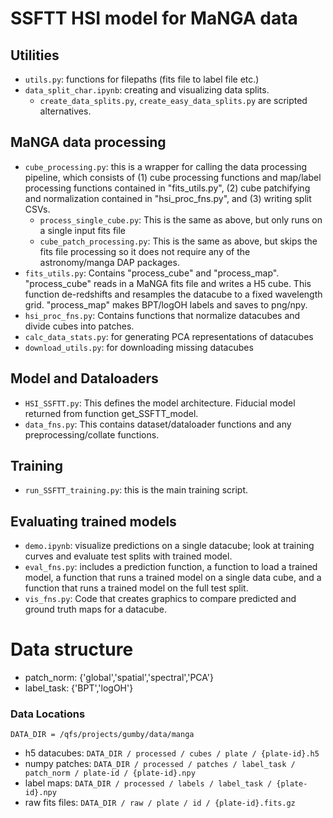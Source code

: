 # SSFTT HSI model for MaNGA data
## Utilities
- `utils.py`: functions for filepaths (fits file to label file etc.)
- `data_split_char.ipynb`: creating and visualizing data splits.
  - `create_data_splits.py`, `create_easy_data_splits.py` are scripted alternatives.

## MaNGA data processing
- `cube_processing.py`: this is a wrapper for calling the data processing pipeline, which consists of (1) cube processing functions and map/label processing functions contained in "fits_utils.py", (2) cube patchifying and normalization contained in "hsi_proc_fns.py", and (3) writing split CSVs.
  - `process_single_cube.py`: This is the same as above, but only runs on a single input fits file
  - `cube_patch_processing.py`: This is the same as above, but skips the fits file processing so it does not require any of the astronomy/manga DAP packages.
- `fits_utils.py`: Contains "process_cube" and "process_map". "process_cube" reads in a MaNGA fits file and writes a H5 cube. This function de-redshifts and resamples the datacube to a fixed wavelength grid. "process_map" makes BPT/logOH labels and saves to png/npy.
- `hsi_proc_fns.py`: Contains functions that normalize datacubes and divide cubes into patches.
- `calc_data_stats.py`: for generating PCA representations of datacubes
- `download_utils.py`: for downloading missing datacubes

## Model and Dataloaders
- `HSI_SSFTT.py`: This defines the model architecture. Fiducial model returned from function get_SSFTT_model.
- `data_fns.py`: This contains dataset/dataloader functions and any preprocessing/collate functions.

## Training
- `run_SSFTT_training.py`: this is the main training script.

## Evaluating trained models
- `demo.ipynb`: visualize predictions on a single datacube; look at training curves and evaluate test splits with trained model.
- `eval_fns.py`: includes a prediction function, a function to load a trained model, a function that runs a trained model on a single data cube, and a function that runs a trained model on the full test split.
- `vis_fns.py`: Code that creates graphics to compare predicted and ground truth maps for a datacube.

# Data structure
- patch_norm: {'global','spatial','spectral','PCA'}  
- label_task: {'BPT','logOH'}  

### Data Locations
`DATA_DIR = /qfs/projects/gumby/data/manga`  
- h5 datacubes: `DATA_DIR / processed / cubes / plate / {plate-id}.h5`  
- numpy patches: `DATA_DIR / processed / patches / label_task / patch_norm / plate-id / {plate-id}.npy`  
- label maps: `DATA_DIR / processed / labels / label_task / {plate-id}.npy`  
- raw fits files: `DATA_DIR / raw / plate / id / {plate-id}.fits.gz`  